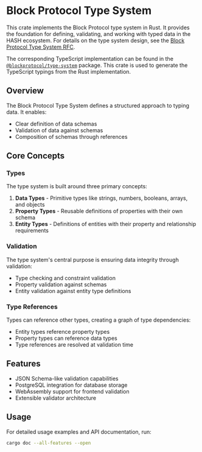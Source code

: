 # Block Protocol Type System

This crate implements the Block Protocol type system in Rust. It provides the foundation for defining, validating, and working with typed data in the HASH ecosystem. For details on the type system design, see the [Block Protocol Type System RFC](https://github.com/blockprotocol/blockprotocol/blob/main/rfcs/text/0352-graph-type-system.md).

The corresponding TypeScript implementation can be found in the [`@blockprotocol/type-system`](../typescript) package. This crate is used to generate the TypeScript typings from the Rust implementation.

## Overview

The Block Protocol Type System defines a structured approach to typing data. It enables:

- Clear definition of data schemas
- Validation of data against schemas
- Composition of schemas through references

## Core Concepts

### Types

The type system is built around three primary concepts:

1. **Data Types** - Primitive types like strings, numbers, booleans, arrays, and objects
1. **Property Types** - Reusable definitions of properties with their own schema
1. **Entity Types** - Definitions of entities with their property and relationship requirements

### Validation

The type system's central purpose is ensuring data integrity through validation:

- Type checking and constraint validation
- Property validation against schemas
- Entity validation against entity type definitions

### Type References

Types can reference other types, creating a graph of type dependencies:

- Entity types reference property types
- Property types can reference data types
- Type references are resolved at validation time

## Features

- JSON Schema-like validation capabilities
- PostgreSQL integration for database storage
- WebAssembly support for frontend validation
- Extensible validator architecture

## Usage

For detailed usage examples and API documentation, run:

```sh
cargo doc --all-features --open
```
